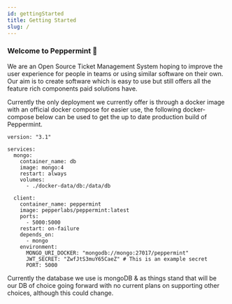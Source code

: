 ```yaml
---
id: gettingStarted
title: Getting Started
slug: /
---
```


### Welcome to Peppermint 🍵
We are an Open Source Ticket Management System hoping to improve the user experience for people in teams or using similar software on their own. Our aim is to create software which is easy to use but still offers all the feature rich components paid solutions have.   

Currently the only deployment we currently offer is through a docker image with an official docker compose for easier use, the following docker-compose below can be used to get the up to date production build of Peppermint.


```
version: "3.1"

services:
  mongo:
    container_name: db
    image: mongo:4
    restart: always
    volumes:
      - ./docker-data/db:/data/db

  client:
    container_name: peppermint
    image: pepperlabs/peppermint:latest
    ports:
      - 5000:5000
    restart: on-failure
    depends_on:
      - mongo
    environment:
      MONGO_URI_DOCKER: "mongodb://mongo:27017/peppermint"
      JWT_SECRET: "ZwfJtS3muY65CaeZ" # This is an example secret
      PORT: 5000

```

Currently the database we use is mongoDB & as things stand that will be our DB of choice going forward with no current plans on supporting other choices, although this could change. 
